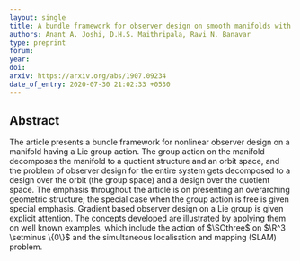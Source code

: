 ```yaml
---
layout: single
title: A bundle framework for observer design on smooth manifolds with symmetry
authors: Anant A. Joshi, D.H.S. Maithripala, Ravi N. Banavar
type: preprint
forum: 
year: 
doi: 
arxiv: https://arxiv.org/abs/1907.09234
date_of_entry: 2020-07-30 21:02:33 +0530
---
```


<h2> Abstract </h2>
The article presents a bundle framework for nonlinear observer design on a manifold having a Lie group action. The group action on the manifold decomposes the manifold to a quotient structure and an orbit space, and the problem of observer design for the entire system gets decomposed to a design over the orbit (the group space) and a design over the quotient space. The emphasis throughout the article is on presenting an overarching geometric structure; the special case when the group action is free is given special emphasis. Gradient based observer design on a Lie group is given explicit attention. The concepts developed are illustrated by applying them on well known examples, which include the action of $\SOthree$ on $\R^3 \setminus \{0\}$ and the simultaneous localisation and mapping (SLAM) problem. 


